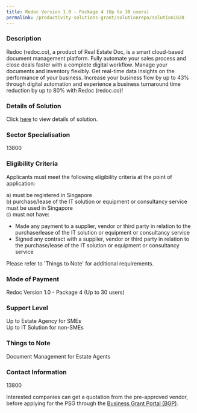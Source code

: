 ```yaml
---
title: Redoc Version 1.0 - Package 4 (Up to 30 users)
permalink: /productivity-solutions-grant/solutionrepo/solution1820
---
```


### Description

Redoc (redoc.co), a product of Real Estate Doc, is a smart cloud-based document management platform. Fully automate your sales process and close deals faster with a complete digital workflow. Manage your documents and inventory flexibly. Get real-time data insights on the performance of your business. Increase your business flow by up to 43% through digital automation and experience a business turnaround time reduction by up to 80% with Redoc (redoc.co)!

### Details of Solution

Click <a href='Real Estate Doc Pte Ltd' target='_blank' rel='noopener'>here</a> to view details of solution.

### Sector Specialisation

 13800 

### Eligibility Criteria

Applicants must meet the following eligibility criteria at the point of application:

a) must be registered in Singapore <br>
b) purchase/lease of the IT solution or equipment or consultancy service must be used in Singapore <br>
c) must not have:
- Made any payment to a supplier, vendor or third party in relation to the purchase/lease of the IT solution or equipment or consultancy service
- Signed any contract with a supplier, vendor or third party in relation to the purchase/lease of the IT solution or equipment or consultancy service

Please refer to 'Things to Note' for additional requirements.

### Mode of Payment
Redoc Version 1.0 - Package 4 (Up to 30 users)

### Support Level
Up to Estate Agency for SMEs <br>
Up to IT Solution for non-SMEs

### Things to Note
Document Management for Estate Agents

### Contact Information
13800

Interested companies can get a quotation from the pre-approved vendor, before applying for the PSG through the <a target='_blank' rel='noopener' href='https://www.businessgrants.gov.sg/'>Business Grant Portal (BGP)</a>.
